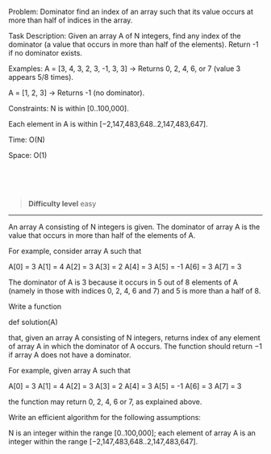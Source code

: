 Problem: Dominator
  find an index of an array such that its value occurs at more than half of indices in the array.

Task Description:
Given an array A of N integers, find any index of the dominator (a value that occurs in more than half of the elements). Return -1 if no dominator exists.

Examples:
A = [3, 4, 3, 2, 3, -1, 3, 3] → Returns 0, 2, 4, 6, or 7 (value 3 appears 5/8 times).

A = [1, 2, 3] → Returns -1 (no dominator).

Constraints:
N is within [0..100,000].

Each element in A is within [−2,147,483,648..2,147,483,647].

Time: O(N)

Space: O(1)


<br><br><br>

> **Difficulty level**
> easy

---

An array A consisting of N integers is given. The dominator of array A is the value that occurs in more than half of the elements of A.

For example, consider array A such that

A[0] = 3 A[1] = 4 A[2] = 3 A[3] = 2 A[4] = 3 A[5] = -1 A[6] = 3 A[7] = 3

The dominator of A is 3 because it occurs in 5 out of 8 elements of A (namely in those with indices 0, 2, 4, 6 and 7) and 5 is more than a half of 8.

Write a function

def solution(A)


that, given an array A consisting of N integers, returns index of any element of array A in which the dominator of A occurs. The function should return −1 if array A does not have a dominator.

For example, given array A such that

A[0] = 3 A[1] = 4 A[2] = 3 A[3] = 2 A[4] = 3 A[5] = -1 A[6] = 3 A[7] = 3

the function may return 0, 2, 4, 6 or 7, as explained above.

Write an efficient algorithm for the following assumptions:

N is an integer within the range [0..100,000];
each element of array A is an integer within the range [−2,147,483,648..2,147,483,647].